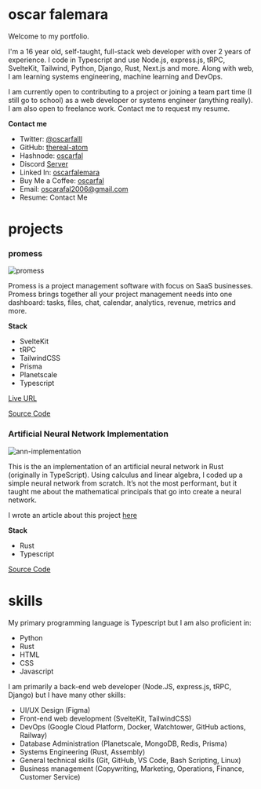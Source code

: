 # oscar falemara

Welcome to my portfolio.

I'm a 16 year old, self-taught, full-stack web developer with over 2 years of experience. I code in Typescript and use Node.js, express.js, tRPC, SvelteKit, Tailwind, Python, Django, Rust, Next.js and more. Along with web, I am learning systems engineering, machine learning and DevOps.

I am currently open to contributing to a project or joining a team part time (I still go to school) as a web developer or systems engineer (anything really). I am also open to freelance work. Contact me to request my resume.

**Contact me**

- Twitter: [@oscarfalll](https://twitter.com/oscarfalll)
- GitHub: [thereal-atom](https://github.com/thereal-atom)
- Hashnode: [oscarfal](oscarfal.hashnode.dev)
- Discord [Server](https://discord.com/invite/jVsEnqXY)
- Linked In: [oscarfalemara](https://linkedin.com/in/oscarfalemara)
- Buy Me a Coffee: [oscarfal](https://www.buymeacoffee.com/oscarfal)
- Email: [oscarafal2006@gmail.com](mailto:oscarafal2006@gmail.com)
- Resume: Contact Me

# projects

### promess

![promess](https://i.ibb.co/bLtbVkJ/Screenshot-20230226-151013.png)

Promess is a project management software with focus on SaaS businesses. Promess brings together all your project management needs into one dashboard: tasks, files, chat, calendar, analytics, revenue, metrics and more.

**Stack**

- SvelteKit
- tRPC
- TailwindCSS
- Prisma
- Planetscale
- Typescript

[Live URL](https://promess.vercel.app)

[Source Code](https://github.com/promesstech)

### Artificial Neural Network Implementation

![ann-implementation](https://i.ibb.co/CtND0XB/Screenshot-20230226-144810.png)

This is the an implementation of an artificial neural network in Rust (originally in TypeScript). Using calculus and linear algebra, I coded up a simple neural network from scratch. It’s not the most performant, but it taught me about the  mathematical principals that go into create a neural network.

I wrote an article about this project [here](https://oscarfal.hashnode.dev)

**Stack**

- Rust
- Typescript

[Source Code](https://github.com/thereal-atom/nn-implementation)

# skills

My primary programming language is Typescript but I am also proficient in:

- Python
- Rust
- HTML
- CSS
- Javascript

I am primarily a back-end web developer (Node.JS, express.js, tRPC, Django) but I have many other skills:

- UI/UX Design (Figma)
- Front-end web development (SvelteKit, TailwindCSS)
- DevOps (Google Cloud Platform, Docker, Watchtower, GitHub actions, Railway)
- Database Administration (Planetscale, MongoDB, Redis, Prisma)
- Systems Engineering (Rust, Assembly)
- General technical skills (Git, GitHub, VS Code, Bash Scripting, Linux)
- Business management (Copywriting, Marketing, Operations, Finance, Customer Service)